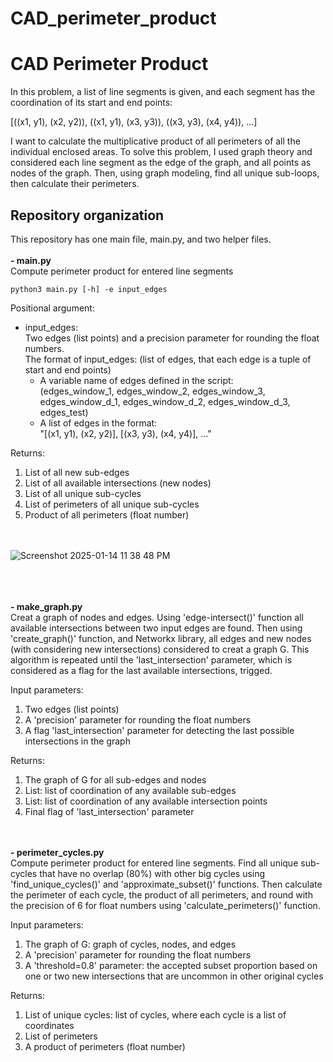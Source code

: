 # CAD_perimeter_product
# CAD Perimeter Product
In this problem, a list of line segments is given, and each segment has the coordination of its start and end points:

[((x1, y1), (x2, y2)), ((x1, y1), (x3, y3)), ((x3, y3), (x4, y4)), …] 

I want to calculate the multiplicative product of
all perimeters of all the individual enclosed areas. To solve this problem, I used graph theory and considered each line segment as the edge of the graph, and all points as nodes of the graph. Then,
using graph modeling, find all unique sub-loops, then calculate their perimeters. 

## Repository organization
This repository has one main file, main.py, and two helper files.
\
\
**-  main.py**\
Compute perimeter product for entered line segments

```
python3 main.py [-h] -e input_edges
```

Positional argument:
- input_edges: \
  Two edges (list points) and a precision parameter for rounding the float numbers.\
  The format of input_edges: (list of edges, that each edge is a tuple of start and end points)
   - A variable name of edges defined in the script:\
       (edges_window_1, edges_window_2, edges_window_3,\
        edges_window_d_1, edges_window_d_2, edges_window_d_3,\
        edges_test)
   - A list of edges in the format:\
        "[(x1, y1), (x2, y2)], [(x3, y3), (x4, y4)], ..." 

Returns:
  1) List of all new sub-edges
  2) List of all available intersections (new nodes)
  3) List of all unique sub-cycles
  4) List of perimeters of all unique sub-cycles
  5) Product of all perimeters (float number)

\
\
![Screenshot 2025-01-14 11 38 48 PM](https://github.com/user-attachments/assets/e9ac56f3-51d2-4801-9a5d-326597ba254f)

\
\
\
**-   make_graph.py**\
Creat a graph of nodes and edges. Using 'edge-intersect()' function all available intersections between two input edges are found. Then using 'create_graph()' function, and Networkx library, all edges and new nodes (with considering new intersections) considered to creat a graph G. This algorithm is repeated until the 'last_intersection' parameter, which is considered as a flag for the last available intersections, trigged.

Input parameters:
  1) Two edges (list points)
  2) A 'precision' parameter for rounding the float numbers
  3) A flag 'last_intersection' parameter for detecting the last possible intersections in the graph

Returns:
  1) The graph of G for all sub-edges and nodes
  2) List: list of coordination of any available sub-edges
  3) List: list of coordination of any available intersection points
  4) Final flag of 'last_intersection' parameter

\
\
**-   perimeter_cycles.py**\
Compute perimeter product for entered line segments. Find all unique sub-cycles that have no overlap (80%) with other big cycles using 'find_unique_cycles()' and 'approximate_subset()' functions. Then calculate the perimeter of each cycle, the product of all perimeters, and round with the precision of 6 for float numbers using 'calculate_perimeters()' function.

Input parameters:
  1) The graph of G: graph of cycles, nodes, and edges
  2) A 'precision' parameter for rounding the float numbers
  3) A 'threshold=0.8' parameter: the accepted subset proportion based on one or two new intersections that are uncommon in other original cycles

Returns:
  1) List of unique cycles: list of cycles, where each cycle is a list of coordinates
  2) List of perimeters
  3) A product of perimeters (float number)
